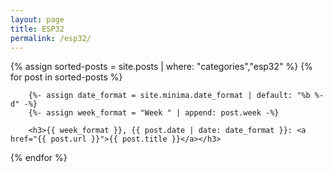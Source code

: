 ```yaml
---
layout: page
title: ESP32
permalink: /esp32/
---
```


<div class="posts">
    {% assign sorted-posts = site.posts | where: "categories","esp32" %}
    {% for post in sorted-posts %}

        {%- assign date_format = site.minima.date_format | default: "%b %-d" -%}
        {%- assign week_format = "Week " | append: post.week -%}

        <h3>{{ week_format }}, {{ post.date | date: date_format }}: <a href="{{ post.url }}">{{ post.title }}</a></h3>

{% endfor %}
</div>


